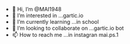 - 👋 Hi, I’m @MAI1948
- 👀 I’m interested in ...gartic.io
- 🌱 I’m currently learning ...in school
- 💞️ I’m looking to collaborate on ...gartic.io bot
- 📫 How to reach me ...in instagran mai.ps.1

<!---
MAI1948/MAI1948 is a ✨ special ✨ repository because its `README.md` (this file) appears on your GitHub profile.
You can click the Preview link to take a look at your changes.
--->
